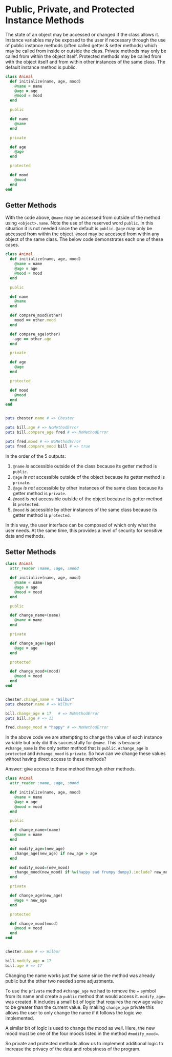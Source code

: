 # Public, Private, and Protected Instance Methods

The state of an object may be accessed or changed if the class allows it. Instance variables may be exposed to the user if necessary through the use of public instance methods (often called getter & setter methods) which may be called from inside or outside the class. Private methods may only be called from within the object itself. Protected methods may be called from with the object itself and from within other instances of the same class. The default instance method is public.
```ruby
class Animal
  def initialize(name, age, mood)
    @name = name
    @age = age
    @mood = mood
  end

  public

  def name
    @name
  end

  private

  def age
    @age
  end

  protected

  def mood
    @mood
  end
end
```
## Getter Methods
With the code above, `@name` may be accessed from outside of the method using `<object>.name`. Note the use of the reserved word `public`. In this situation it is not needed since the default is `public`. `@age` may only be accessed from within the object. `@mood` may be accessed from within any object of the same class. The below code demonstrates each one of these cases.
```ruby
class Animal
  def initialize(name, age, mood)
    @name = name
    @age = age
    @mood = mood
  end

  public

  def name
    @name
  end

  def compare_mood(other)
    mood == other.mood
  end

  def compare_age(other)
    age == other.age
  end

  private

  def age
    @age
  end

  protected

  def mood
    @mood
  end
end


puts chester.name # => Chester

puts bill.age # => NoMethodError
puts bill.compare_age fred # => NoMethodError

puts fred.mood # => NoMethodError
puts fred.compare_mood bill # => true
```
In the order of the 5 outputs:
1. `@name` _is_ accessible outside of the class because its getter method is `public`.
2. `@age` _is not_ accessible outside of the object because its getter method is `private`.
3. `@age` _is not_ accessible by other instances of the same class because its getter method is `private`.
4. `@mood` _is not_ accessible outside of the object because its getter method is `protected`.
5. `@mood` _is_ accessible by other instances of the same class because its getter method is `protected`.

In this way, the user interface can be composed of which only what the user needs. At the same time, this provides a level of security for sensitive data and methods.

## Setter Methods
```ruby
class Animal
  attr_reader :name, :age, :mood

  def initialize(name, age, mood)
    @name = name
    @age = age
    @mood = mood
  end

  public

  def change_name=(name)
    @name = name
  end

  private

  def change_age=(age)
    @age = age
  end

  protected

  def change_mood=(mood)
    @mood = mood
  end
end


chester.change_name = "Wilbur"
puts chester.name # => Wilbur

bill.change_age = 17   # => NoMethodError
puts bill.age # => 13

fred.change_mood = "happy" # => NoMethodError
```
In the above code we are attempting to change the value of each instance variable but only did this successfully for `@name`. This is because `#change_name` is the only setter method that is `public`. `#change_age` is `protected` and `#change_mood` is `private`. So how can we change these values without having direct access to these methods?

Answer: give access to these method through other methods.
```ruby
class Animal
  attr_reader :name, :age, :mood

  def initialize(name, age, mood)
    @name = name
    @age = age
    @mood = mood
  end

  public

  def change_name=(name)
    @name = name
  end

  def modify_age=(new_age)
    change_age(new_age) if new_age > age
  end

  def modify_mood=(new_mood)
    change_mood(new_mood) if %w(happy sad frumpy dumpy).include? new_mood
  end

  private

  def change_age(new_age)
    @age = new_age
  end

  protected

  def change_mood(mood)
    @mood = mood
  end
end


chester.name # => Wilbur

bill.modify_age = 17
bill.age # => 17

```
Changing the name works just the same since the method was already public but the other two needed some adjustments.

To use the `private` method `#change_age` we had to remove the `=` symbol from its name and create a `public` method that would access it. `modify_age=` was created. It includes a small bit of logic that requires the new age value to be greater than the current value. By making `change_age` private this allows the user to only change the name if it follows the logic we implemented.

A similar bit of logic is used to change the mood as well. Here, the new mood must be one of the four moods listed in the method `#modify_mood=`.

So private and protected methods allow us to implement additional logic to increase the privacy of the data and robustness of the program.